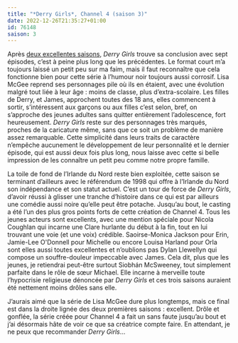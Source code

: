 ```yaml
---
title: "*Derry Girls*, Channel 4 (saison 3)"
date: 2022-12-26T21:35:27+01:00
id: 76148 
saison: 3
---
```


Après [deux excellentes saisons](https://voiretmanger.fr/derry-girls-mcgee-channel-4/), *Derry Girls* trouve sa conclusion avec sept épisodes, c’est à peine plus long que les précédentes. Le format court m’a toujours laissé un petit peu sur ma faim, mais il faut reconnaître que cela fonctionne bien pour cette série à l’humour noir toujours aussi corrosif. Lisa McGee reprend ses personnages pile où ils en étaient, avec une évolution malgré tout liée à leur âge : moins de classe, plus d’extra-scolaire. Les filles de Derry, et James, approchent toutes des 18 ans, elles commencent à sortir, s’intéressent aux garçons ou aux filles c’est selon, bref, on s’approche des jeunes adultes sans quitter entièrement l’adolescence, fort heureusement. *Derry Girls* reste sur des personnages très marqués, proches de la caricature même, sans que ce soit un problème de manière assez remarquable. Cette simplicité dans leurs traits de caractère n’empêche aucunement le développement de leur personnalité et le dernier épisode, qui est aussi deux fois plus long, nous laisse avec cette si belle impression de les connaître un petit peu comme notre propre famille.

La toile de fond de l’Irlande du Nord reste bien exploitée, cette saison se terminant d’ailleurs avec le référendum de 1998 qui offre à l’Irlande du Nord son indépendance et son statut actuel. C’est un tour de force de *Derry Girls*, d’avoir réussi à glisser une tranche d’histoire dans ce qui est par ailleurs une comédie aussi noire qu’elle peut être potache. Jusqu’au bout, le casting a été l’un des plus gros points forts de cette création de Channel 4. Tous les jeunes acteurs sont excellents, avec une mention spéciale pour Nicola Coughlan qui incarne une Clare hurlante du début à la fin, tout en lui trouvant une voie (et une voix) crédible. Saoirse-Monica Jackson pour Erin, Jamie-Lee O'Donnell pour Michelle ou encore Louisa Harland pour Orla sont elles aussi toutes excellentes et n’oublions pas Dylan Llewellyn qui compose un souffre-douleur impeccable avec James. Cela dit, plus que les jeunes, je retiendrai peut-être surtout Siobhán McSweeney, tout simplement parfaite dans le rôle de sœur Michael. Elle incarne à merveille toute l’hypocrisie religieuse dénoncée par *Derry Girls* et ces trois saisons auraient été nettement moins drôles sans elle. 

J’aurais aimé que la série de Lisa McGee dure plus longtemps, mais ce final est dans la droite lignée des deux premières saisons : excellent. Drôle et gonflée, la série créée pour Channel 4 a fait un sans faute jusqu’au bout et j’ai désormais hâte de voir ce que sa créatrice compte faire. En attendant, je ne peux que recommander *Derry Girls*…